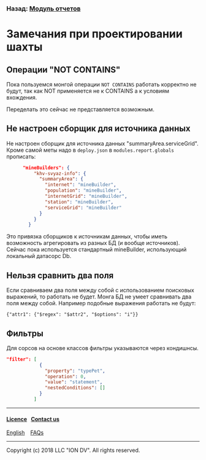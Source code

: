 ### Назад: [Модуль отчетов](/docs/en/3_modules_description/report.md)

# Замечания при проектировании шахты

## Операции "NOT CONTAINS"

Пока пользуемся монгой операции `NOT CONTAINS` работать корректно не будут, так как NOT применяется не к CONTAINS а к условиям вхождения.

Переделать это сейчас не представляется возможным.

## Не настроен сборщик для источника данных

Не настроен сборщик для источника данных "summaryArea.serviceGrid". Кроме самой меты надо в `deploy.json` в `modules.report.globals` прописать:

```json
      "mineBuilders": {
          "khv-svyaz-info": {
            "summaryArea": {
              "internet": "mineBuilder",
              "population": "mineBuilder",
              "internetGrid": "mineBuilder",
              "station": "mineBuilder",
              "serviceGrid": "mineBuilder"
            }
          }
        }
```
Это привязка сборщиков к источникам данных, чтобы иметь возможность агрегировать из разных БД (и вообще источников). Сейчас пока используется стандартный mineBuilder, использующий локальный датасорс Db.


## Нельзя сравнить два поля

Если сравниваем два поля между собой с использованием поисковых выражений, то работать не будет. Монга БД не умеет сравнивать два поля между собой.
Например подобные выражения работать не будут:

```
{"attr1": {"$regex": "$attr2", "$options": "i"}}
```

##  Фильтры

Для сорсов на основе классов фильтры указываются через кондишнсы.

```json
"filter": [
            {
              "property": "typePet",
              "operation": 0,
              "value": "statement",
              "nestedConditions": []
            }
          ]
```

--------------------------------------------------------------------------  


 #### [Licence](/LICENCE.md)&ensp;  [Contact us](https://iondv.ru/index.html) &ensp;  
[English](/docs/en/3_modules_description/report_warning.md) &ensp; [FAQs](/faqs.md)          



--------------------------------------------------------------------------  

Copyright (c) 2018 LLC "ION DV".
All rights reserved.